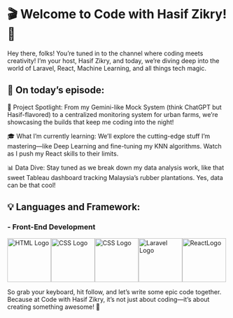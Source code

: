 # 🎬 Welcome to Code with Hasif Zikry! 🎥
Hey there, folks! You’re tuned in to the channel where coding meets creativity! I’m your host, Hasif Zikry, and today, we’re diving deep into the world of Laravel, React, Machine Learning, and all things tech magic.

## 🔧 On today’s episode:
🚀 Project Spotlight: From my Gemini-like Mock System (think ChatGPT but Hasif-flavored) to a centralized monitoring system for urban farms, we’re showcasing the builds that keep me coding into the night!

🎓 What I’m currently learning: We’ll explore the cutting-edge stuff I’m mastering—like Deep Learning and fine-tuning my KNN algorithms. Watch as I push my React skills to their limits.

📊 Data Dive: Stay tuned as we break down my data analysis work, like that sweet Tableau dashboard tracking Malaysia’s rubber plantations. Yes, data can be that cool!

## 💡 Languages and Framework:

### - Front-End Development
<div style="display: flex; align-items: center;">
    <img src="https://upload.wikimedia.org/wikipedia/commons/thumb/6/61/HTML5_logo_and_wordmark.svg/512px-HTML5_logo_and_wordmark.svg.png" alt="HTML Logo" width="100" />
    <img src="https://upload.wikimedia.org/wikipedia/commons/d/d5/CSS3_logo_and_wordmark.svg" alt="CSS Logo" width="100" />
    <img src="https://logos-world.net/wp-content/uploads/2023/02/JavaScript-Logo.png" alt="CSS Logo" width="100" />
    <img src="https://upload.wikimedia.org/wikipedia/commons/thumb/9/9a/Laravel.svg/1200px-Laravel.svg.png" alt="Laravel Logo" width="100" />
    <img src="https://cdn1.iconfinder.com/data/icons/programing-development-8/24/react_logo-512.png" alt="ReactLogo" width="100" />
</div>
  


So grab your keyboard, hit follow, and let’s write some epic code together. Because at Code with Hasif Zikry, it’s not just about coding—it’s about creating something awesome! 🎉



